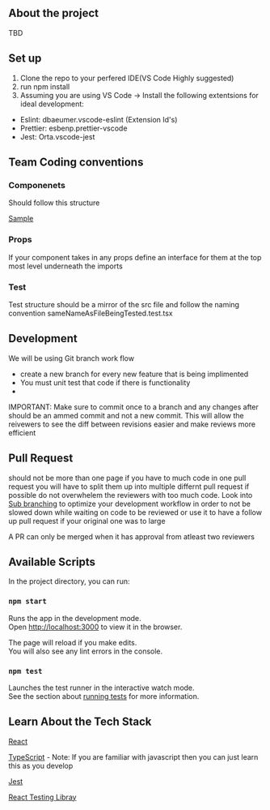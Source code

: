 ## About the project 
TBD

## Set up 
1. Clone the repo to your perfered IDE(VS Code Highly suggested)
2. run npm install
3. Assuming you are using VS Code -> Install the following extentsions for ideal development:
- Eslint: dbaeumer.vscode-eslint (Extension Id's)
- Prettier: esbenp.prettier-vscode
- Jest: Orta.vscode-jest

## Team Coding conventions
### Componenets 
Should follow this structure

[Sample](https://cuny-my.sharepoint.com/:i:/g/personal/norik_zhagui69_qmail_cuny_edu/ESHZa8w1_kRFrJPUwNlhLp8BHO0K2u495hB0REJPf1hQ3A?e=wl9gZq)

### Props
If your component takes in any props define an interface for them at the top most level underneath the imports 

### Test
Test structure should be a mirror of the src file and follow the naming convention sameNameAsFileBeingTested.test.tsx

## Development 
We will be using Git branch work flow 
- create a new branch for every new feature that is being implimented
- You must unit test that code if there is functionality
- 
IMPORTANT: Make sure to commit once to a branch and any changes after should be an ammed commit and not a new commit. This will allow the reivewers to see the diff between revisions easier and make reviews more efficient

## Pull Request 
should not be more than one page if you have to much code in one pull request you will have to split them up into multiple differnt pull request if possible do not overwhelem the reviewers with too much code.
Look into [Sub branching](https://stackoverflow.com/questions/4470523/create-a-branch-in-git-from-another-branch) to optimize your development workflow in order to not be slowed down while waiting on code to be reviewed or use it to have a follow up pull request if your original one was to large

A PR can only be merged when it has approval from atleast two reviewers

## Available Scripts

In the project directory, you can run:

### `npm start`

Runs the app in the development mode.\
Open [http://localhost:3000](http://localhost:3000) to view it in the browser.

The page will reload if you make edits.\
You will also see any lint errors in the console.

### `npm test`

Launches the test runner in the interactive watch mode.\
See the section about [running tests](https://facebook.github.io/create-react-app/docs/running-tests) for more information.

## Learn About the Tech Stack

[React](https://reactjs.org/)

[TypeScript](https://www.typescriptlang.org/docs/handbook/typescript-in-5-minutes.html) - Note: If you are familiar with javascript then you can just learn this as you develop 

[Jest](https://jestjs.io/docs/using-matchers)

[React Testing Libray](https://testing-library.com/docs/react-testing-library/intro)
